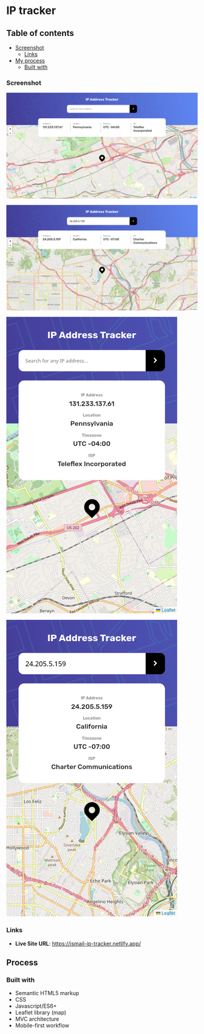 # IP tracker

## Table of contents

- [Screenshot](#screenshot)
  - [Links](#links)
- [My process](#my-process)
  - [Built with](#built-with)

### Screenshot

![](screenshots/Screensho-desktop-IP-Address-Tracker.png)

![](screenshots/Screensho-desktop-active-IP-Address-Tracker.png)

![](screenshots/Screensho-mobile-IP-Address-Tracker.png)

![](screenshots/Screensho-mobile-active-IP-Address-Tracker.png)

### Links

- **Live Site URL**: https://ismail-ip-tracker.netlify.app/

## Process

### Built with

- Semantic HTML5 markup
- CSS
- Javascript/ES6+
- Leaflet library (map)
- MVC architecture
- Mobile-first workflow